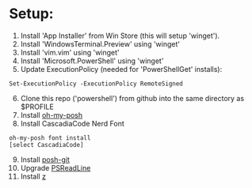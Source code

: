 # Setup:

1. Install 'App Installer' from Win Store (this will setup 'winget').
2. Install 'WindowsTerminal.Preview' using 'winget'
3. Install 'vim.vim' using 'winget'
4. Install 'Microsoft.PowerShell' using 'winget'
5. Update ExecutionPolicy (needed for 'PowerShellGet' installs):
```
Set-ExecutionPolicy -ExecutionPolicy RemoteSigned
```
6. Clone this repo ('powershell') from github into the same directory as $PROFILE
7. Install [oh-my-posh](https://github.com/JanDeDobbeleer/oh-my-posh)
8. Install CascadiaCode Nerd Font
```
oh-my-posh font install
[select CascadiaCode]
```
9. Install [posh-git](https://github.com/dahlbyk/posh-git)
10. Upgrade [PSReadLine](https://github.com/PowerShell/PSReadLine#upgrading)
11. Install [z](https://github.com/badmotorfinger/z)
